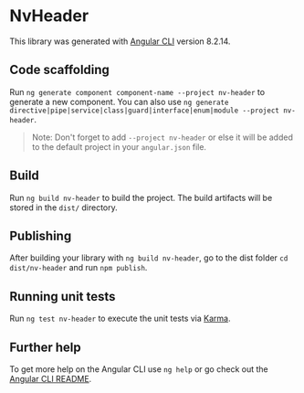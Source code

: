 # NvHeader

This library was generated with [Angular CLI](https://github.com/angular/angular-cli) version 8.2.14.

## Code scaffolding

Run `ng generate component component-name --project nv-header` to generate a new component. You can also use `ng generate directive|pipe|service|class|guard|interface|enum|module --project nv-header`.
> Note: Don't forget to add `--project nv-header` or else it will be added to the default project in your `angular.json` file. 

## Build

Run `ng build nv-header` to build the project. The build artifacts will be stored in the `dist/` directory.

## Publishing

After building your library with `ng build nv-header`, go to the dist folder `cd dist/nv-header` and run `npm publish`.

## Running unit tests

Run `ng test nv-header` to execute the unit tests via [Karma](https://karma-runner.github.io).

## Further help

To get more help on the Angular CLI use `ng help` or go check out the [Angular CLI README](https://github.com/angular/angular-cli/blob/master/README.md).
